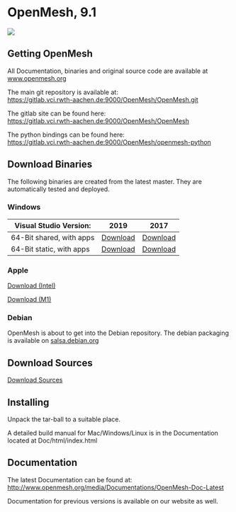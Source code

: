 # OpenMesh, 9.1

[![](https://gitlab.vci.wth-aachen.de:9000/OpenMesh/OpenMesh/badges/master/pipeline.svg)](https://gitlab.vci.rwth-aachen.de:9000/OpenMesh/OpenMesh/commits/master)


## Getting OpenMesh
All Documentation, binaries and original source code are available at www.openmesh.org  

The main git repository is available at:  
https://gitlab.vci.rwth-aachen.de:9000/OpenMesh/OpenMesh.git  

The gitlab site can be found here:  
https://gitlab.vci.rwth-aachen.de:9000/OpenMesh/OpenMesh  

The python bindings can be found here:    
https://gitlab.vci.rwth-aachen.de:9000/OpenMesh/openmesh-python

## Download Binaries

The following binaries are created from the latest master. They are automatically tested and deployed.

### Windows

| Visual Studio Version: | 2019 | 2017 |
| -------- | -------- |-------- |
| 64-Bit shared, with apps  | [Download](https://gitlab.vci.rwth-aachen.de:9000/OpenMesh/OpenMesh/-/jobs/artifacts/master/browse?job=build-VS2019-x64-shared-TRUE-apps) | [Download](https://gitlab.vci.rwth-aachen.de:9000/OpenMesh/OpenMesh/-/jobs/artifacts/master/browse?job=build-VS2017-x64-shared-TRUE-apps)  |
| 64-Bit static, with apps  | [Download ](https://gitlab.vci.rwth-aachen.de:9000/OpenMesh/OpenMesh/-/jobs/artifacts/master/browse?job=build-VS2019-x64-shared-FALSE-apps)  | [Download ](https://gitlab.vci.rwth-aachen.de:9000/OpenMesh/OpenMesh/-/jobs/artifacts/master/browse?job=build-VS2017-x64-shared-FALSE-apps)  |


### Apple

 [Download (Intel) ](https://gitlab.vci.rwth-aachen.de:9000/OpenMesh/OpenMesh/-/jobs/artifacts/master/browse?job=macos-cpp14-release)
 
 [Download (M1)    ](https://gitlab.vci.rwth-aachen.de:9000/OpenMesh/OpenMesh/-/jobs/artifacts/master/browse?job=macos-M1-cpp14-release)

### Debian

OpenMesh is about to get into the Debian repository. The debian packaging is available on [salsa.debian.org](https://salsa.debian.org/science-team/openmesh)


## Download Sources
[ Download Sources](https://gitlab.vci.rwth-aachen.de:9000/OpenMesh/OpenMesh/-/jobs/artifacts/master/browse?job=Sources )


## Installing
Unpack the tar-ball to a suitable place.  


A detailed build manual for Mac/Windows/Linux is in the Documentation   
located at Doc/html/index.html   

## Documentation

The latest Documentation can be found at:  
http://www.openmesh.org/media/Documentations/OpenMesh-Doc-Latest  

Documentation for previous versions is available on our website as well.  
